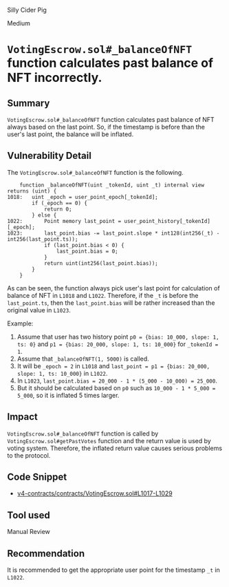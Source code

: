 Silly Cider Pig

Medium

# `VotingEscrow.sol#_balanceOfNFT` function calculates past balance of NFT incorrectly.

## Summary
`VotingEscrow.sol#_balanceOfNFT` function calculates past balance of NFT always based on the last point.
So, if the timestamp is before than the user's last point, the balance will be inflated.

## Vulnerability Detail
The `VotingEscrow.sol#_balanceOfNFT` function is the following.
```solidity
    function _balanceOfNFT(uint _tokenId, uint _t) internal view returns (uint) {
1018:   uint _epoch = user_point_epoch[_tokenId];
        if (_epoch == 0) {
            return 0;
        } else {
1022:       Point memory last_point = user_point_history[_tokenId][_epoch];
1023:       last_point.bias -= last_point.slope * int128(int256(_t) - int256(last_point.ts));
            if (last_point.bias < 0) {
                last_point.bias = 0;
            }
            return uint(int256(last_point.bias));
        }
    }
```
As can be seen, the function always pick user's last point for calculation of balance of NFT in `L1018` and `L1022`.
Therefore, if the `_t` is before the `last_point.ts`, then the `last_point.bias` will be rather increased than the original value in `L1023`.

Example:
1. Assume that user has two history point `p0 = {bias: 10_000, slope: 1, ts: 0}` and `p1 = {bias: 20_000, slope: 1, ts: 10_000}` for `_tokenId = 1`.
2. Assume that `_balanceOfNFT(1, 5000)` is called.
3. It will be `_epoch = 2` in `L1018` and `last_point = p1 = {bias: 20_000, slope: 1, ts: 10_000}` in `L1022`.
4. In `L1023`, `last_point.bias = 20_000 - 1 * (5_000 - 10_000) = 25_000`.
5. But it should be calculated based on `p0` such as `10_000 - 1 * 5_000 = 5_000`, so it is inflated 5 times larger.

## Impact
`VotingEscrow.sol#_balanceOfNFT` function is called by `VotingEscrow.sol#getPastVotes` function and the return value is used by voting system.
Therefore, the inflated return value causes serious problems to the protocol.

## Code Snippet
- [v4-contracts/contracts/VotingEscrow.sol#L1017-L1029](https://github.com/sherlock-audit/2024-06-velocimeter/tree/main/v4-contracts/contracts/VotingEscrow.sol#L1017-L1029)

## Tool used

Manual Review

## Recommendation
It is recommended to get the appropriate user point for the timestamp `_t` in `L1022`.